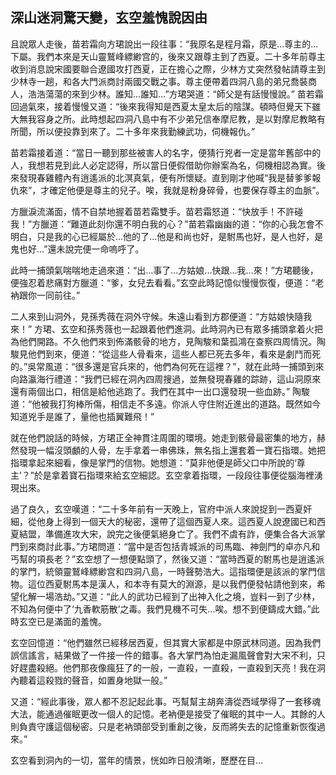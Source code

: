 深山迷洞驚天變，玄空羞愧說因由
------------------------------

且說眾人走後，苗若霜向方珺說出一段往事：“我原名是程月霜，原是...尊主的...下屬。我們本來是天山靈鷲峰縹緲宫的，後來又跟尊主到了西夏。二十多年前尊主收到消息說宋國要聯合遼國攻打西夏，正在擔心之際，少林方丈突然發帖請尊主到少林寺一趟，和各大門派商討兩國交戰之事。尊主便帶着四洞八島的弟兄喬裝商人，浩浩蕩蕩的來到少林。誰知...誰知...”方珺哭道：“師父是有話慢慢說。” 苗若霜回過氣來，接着慢慢又道：“後來我得知是西夏太皇太后的陰謀。頓時但覺天下雖大無我容身之所。此時想起四洞八島中有不少弟兄信奉摩尼教，是以對摩尼教略有所聞，所以便投靠到來了。二十多年來我勤練武功，伺機報仇。”

苗若霜接着道：“當日一聽到那些被害人的名字，便猜行兇者一定是當年舊部中的人，我想若見到此人必定認得，所以當日便假借助你辦案為名，伺機相認為實。後來發現春雞體內有逍遙派的北溟真氣，便有所懷疑。直到剛才他喊“我是替爹爹報仇來”，才確定他便是尊主的兒子。唉，我就是粉身碎骨，也要保存尊主的血脈”。

方臘淚流滿面，情不自禁地握着苗若霜雙手。苗若霜怒道：“快放手！不許碰我！”方臘道：“難道此刻你還不明白我的心？”苗若霜幽幽的道：“你的心我怎會不明白，只是我的心已經屬於...他的了...他是和尚也好，是駙馬也好，是人也好，是鬼也好...”還未說完便一命嗚呼了。

此時一捕頭氣喘喘地走過來道：“出...事了...方姑娘...快跟...我...來！”方珺聽後，便強忍着悲痛對方臘道：“爹，女兒去看看。”玄空此時記憶似慢慢恢復，便道：“老衲跟你一同前往。”

二人來到山洞外，見孫秀薇在洞外守候。朱遠山看到方郡便道：“方姑娘快隨我來！” 方珺、玄空和孫秀薇也一起跟着他們進洞。此時洞內已有眾多捕頭拿着火把為他們開路。不久他們來到佈滿骸骨的地方，見陶駿和葉孤鴻在查察四周情況。陶駿見他們到來，便道：“從這些人骨看來，這些人都已死去多年，看來是劇鬥而死的。”吳常風道：“很多還是官兵來的，他們為何死在這裡？”，就在此時一捕頭到來向路瀛海行禮道：“我們已經在洞內四周搜過，並無發現春雞的踪跡，這山洞原來還有兩個出口，相信是給他逃跑了。我們在其中一出口還發現一些血跡。” 陶駿道：“他被我打狗棒所傷，相信走不多遠。你派人守住附近進出的道路。既然如今知道兇手是誰了，量他也插翼難飛！”

就在他們說話的時候，方珺正全神貫注周圍的環境。她走到骸骨最密集的地方，赫然發現一幅沒頭顱的人骨，左手拿着一串佛珠，無名指上還套着一寶石指環。她把指環拿起來細看，像是掌門的信物。她想道：“莫非他便是師父口中所說的‘尊主’？”於是拿着寶石指環來給玄空細認。玄空拿着指環，一段段往事便從腦海裡湧現出來。

過了良久，玄空嘆道：“二十多年前有一天晚上，官府中派人來說捉到一西夏奸細，從他身上得到一個天大的秘密，還帶了這個西夏人來。這西夏人說遼國已和西夏結盟，準備進攻大宋，說完之後便氣絕身亡了。我們不虞有詐，便集合各大派掌門到來商討此事。”方珺問道：“當中是否包括青城派的司馬臨、神劍門的卓亦凡和丐幫的項長老？”玄空想了一想便點頭了，然後又道：“當時西夏的駙馬也是逍遙派的掌門，統領靈鷲峰縹緲宫和四洞八島，一時聲勢浩大。這指環便是該派的掌門信物。這位西夏駙馬本是漢人，和本寺有莫大的淵源，是以我們便發帖請他到來，希望化解一場浩劫。”又道：“此人的武功已經到了出神入化之境，豈料一到了少林，不知為何便中了‘九香軟筋散’之毒。我們見機不可失...唉。想不到便鑄成大錯。”此時玄空已是滿面的羞愧。

玄空回憶道：“他們雖然已經移居西夏，但其實大家都是中原武林同道。因為我們誤信謠言，結果做了一件接一件的錯事。各大掌門為怕走漏風聲會對大宋不利，只好趕盡殺絕。他們那夜像瘋狂了的一般，一直殺，一直殺，一直殺到天亮！我在洞內聽着這殺戮的聲音，如置身地獄一般。”

又道：“經此事後，眾人都不忍記起此事。丐幫幫主胡奔濤從西域學得了一套移魂大法，能通過催眠更改一個人的記憶。老衲便是接受了催眠的其中一人。其餘的人則負責守護這個秘密。只是老衲頭部受到重創之後，反而將失去的記憶重新恢復過來。”

玄空看到洞內的一切，當年的情景，恍如昨日般清晰，歷歷在目...


